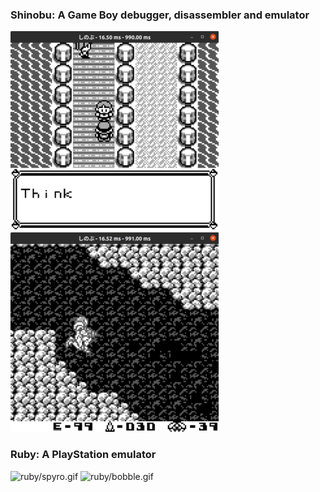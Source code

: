 ### Shinobu: A Game Boy debugger, disassembler and emulator

![shinobu/red.gif](https://github.com/UnsafePointer/UnsafePointer/raw/master/shinobu/red.gif)
![shinobu/metroid.gif](https://github.com/UnsafePointer/UnsafePointer/raw/master/shinobu/metroid.gif)

### Ruby: A PlayStation emulator

![ruby/spyro.gif](https://github.com/UnsafePointer/UnsafePointer/raw/master/ruby/spyro.gif)
![ruby/bobble.gif](https://github.com/UnsafePointer/UnsafePointer/raw/master/ruby/bobble.gif)
